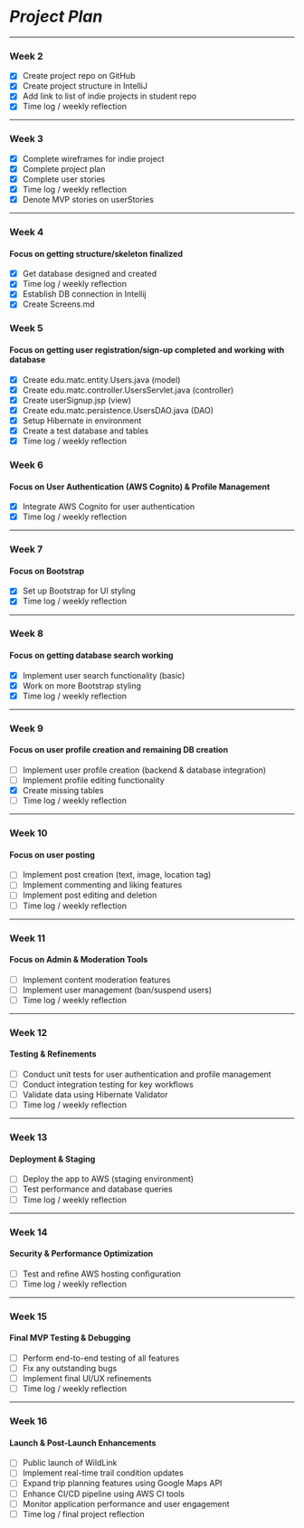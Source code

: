 # *Project Plan*

---

### Week 2

 - [X] Create project repo on GitHub
 - [X] Create project structure in IntelliJ
 - [X] Add link to list of indie projects in student repo
 - [X] Time log / weekly reflection

---

### Week 3

- [X] Complete wireframes for indie project
- [X] Complete project plan
- [X] Complete user stories
- [X] Time log / weekly reflection
- [X] Denote MVP stories on userStories

---

### Week 4

#### Focus on getting structure/skeleton finalized

- [X] Get database designed and created
- [X] Time log / weekly reflection
- [X] Establish DB connection in Intellij
- [X] Create Screens.md

### Week 5

#### Focus on getting user registration/sign-up completed and working with database

- [X] Create edu.matc.entity.Users.java (model)
- [X] Create edu.matc.controller.UsersServlet.java (controller)
- [X] Create userSignup.jsp (view)
- [X] Create edu.matc.persistence.UsersDAO.java (DAO)
- [X] Setup Hibernate in environment
- [X] Create a test database and tables
- [X] Time log / weekly reflection

### Week 6  

#### Focus on User Authentication (AWS Cognito) & Profile Management  

- [X] Integrate AWS Cognito for user authentication
- [X] Time log / weekly reflection  

---

### Week 7  

#### Focus on Bootstrap  
 
- [X] Set up Bootstrap for UI styling  
- [X] Time log / weekly reflection  

---

### Week 8  

#### Focus on getting database search working

- [X] Implement user search functionality (basic)
- [X] Work on more Bootstrap styling
- [X] Time log / weekly reflection  

---

### Week 9  

#### Focus on user profile creation and remaining DB creation

- [ ] Implement user profile creation (backend & database integration)
- [ ] Implement profile editing functionality
- [X] Create missing tables
- [ ] Time log / weekly reflection  

---

### Week 10  

#### Focus on user posting

- [ ] Implement post creation (text, image, location tag)
- [ ] Implement commenting and liking features
- [ ] Implement post editing and deletion
- [ ] Time log / weekly reflection  

---

### Week 11  

#### Focus on Admin & Moderation Tools  

- [ ] Implement content moderation features  
- [ ] Implement user management (ban/suspend users)  
- [ ] Time log / weekly reflection  

---

### Week 12  

#### Testing & Refinements  

- [ ] Conduct unit tests for user authentication and profile management  
- [ ] Conduct integration testing for key workflows  
- [ ] Validate data using Hibernate Validator  
- [ ] Time log / weekly reflection  

---

### Week 13  

#### Deployment & Staging  

- [ ] Deploy the app to AWS (staging environment)  
- [ ] Test performance and database queries
- [ ] Time log / weekly reflection  

---

### Week 14  

#### Security & Performance Optimization  

- [ ] Test and refine AWS hosting configuration  
- [ ] Time log / weekly reflection  

---

### Week 15  

#### Final MVP Testing & Debugging  

- [ ] Perform end-to-end testing of all features  
- [ ] Fix any outstanding bugs  
- [ ] Implement final UI/UX refinements  
- [ ] Time log / weekly reflection  

---

### Week 16  

#### Launch & Post-Launch Enhancements  

- [ ] Public launch of WildLink  
- [ ] Implement real-time trail condition updates  
- [ ] Expand trip planning features using Google Maps API  
- [ ] Enhance CI/CD pipeline using AWS CI tools  
- [ ] Monitor application performance and user engagement  
- [ ] Time log / final project reflection  
